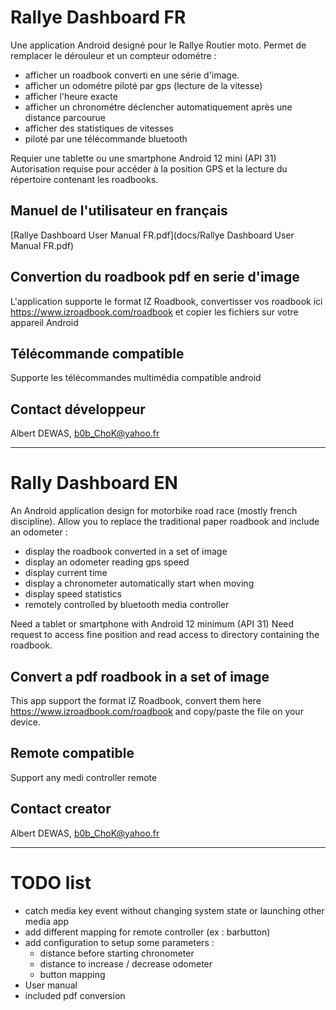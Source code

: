 # Rallye Dashboard FR

Une application Android designé pour le Rallye Routier moto.
Permet de remplacer le dérouleur et un compteur odométre :
- afficher un roadbook converti en une série d'image.
- afficher un odométre piloté par gps (lecture de la vitesse)
- afficher l'heure exacte
- afficher un chronométre déclencher automatiquement après une distance parcourue
- afficher des statistiques de vitesses
- piloté par une télécommande bluetooth

Requier une tablette ou une smartphone Android 12 mini (API 31)
Autorisation requise pour accéder à la position GPS et la lecture du répertoire contenant les roadbooks.

## Manuel de l'utilisateur en français
[Rallye Dashboard User Manual FR.pdf](docs/Rallye Dashboard User Manual FR.pdf)

## Convertion du roadbook pdf en serie d'image
L'application supporte le format IZ Roadbook, convertisser vos roadbook ici https://www.izroadbook.com/roadbook et copier les fichiers sur votre appareil Android

## Télécommande compatible
Supporte les télécommandes multimédia compatible android

## Contact développeur
Albert DEWAS, b0b_ChoK@yahoo.fr

--------------------------------------------------------

# Rally Dashboard EN

An Android application design for motorbike road race (mostly french discipline). 
Allow you to replace the traditional paper roadbook and include an odometer :
- display the roadbook converted in a set of image
- display an odometer reading gps speed
- display current time
- display a chronometer automatically start when moving
- display speed statistics
- remotely controlled by bluetooth media controller

Need a tablet or smartphone with Android 12 minimum (API 31)
Need request to access fine position and read access to directory containing the roadbook.

## Convert a pdf roadbook in a set of image
This app support the format IZ Roadbook, convert them here https://www.izroadbook.com/roadbook and copy/paste the file on your device.

## Remote compatible
Support any medi controller remote

## Contact creator
Albert DEWAS, b0b_ChoK@yahoo.fr

--------------------------------------------------------

# TODO list
- catch media key event without changing system state or launching other media app
- add different mapping for remote controller (ex : barbutton)
- add configuration to setup some parameters :
  - distance before starting chronometer
  - distance to increase / decrease odometer
  - button mapping
- User manual
- included pdf conversion
